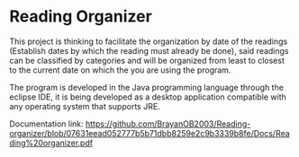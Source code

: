 # Reading Organizer
This project is thinking to facilitate the organization by date of the readings (Establish dates by which the reading must already be done), 
said readings can be classified by categories and will be organized from least to closest to the current date on which the you are using the program.

The program is developed in the Java programming language through the eclipse IDE, it is being developed as a desktop application compatible with any 
operating system that supports JRE.

Documentation link: https://github.com/BrayanOB2003/Reading-organizer/blob/07631eead052777b5b71dbb8259e2c9b3339b8fe/Docs/Reading%20organizer.pdf
